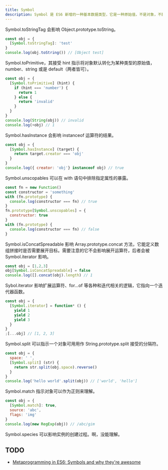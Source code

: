 ```yaml
---
title: Symbol
description: Symbol 是 ES6 新增的一种基本数据类型，它是一种原始值，不是对象，不能使用 new 操作符创建。Symbol 的值是唯一的，可以用作对象属性的键。
---
```


Symbol.toStringTag 会影响 Object.prototype.toString。

```js
const obj = {
  [Symbol.toStringTag]: 'test'
}
console.log(obj.toString()) // [Object test]
```

Symbol.toPrimitive，其接受 hint 指示将对象默认转化为某种类型的原始值，number、string 或是 default（两者皆可）。

```js
const obj = {
  [Symbol.toPrimitive] (hint) {
    if (hint === 'number') {
      return 1
    } else {
      return 'invalid'
    }
  }
}
console.log(String(obj)) // invalid
console.log(+obj) // 1
```

Symbol.hasInstance 会影响 instanceof 运算符的结果。

```js
const obj = {
  [Symbol.hasInstance] (target) {
    return target.creator === 'obj'
  }
}
console.log({ creator: 'obj'} instanceof obj) // true
```

Symbol.unscopables 可以在 with 语句中排除指定属性的暴露。

```js
const fn = new Function()
const constructor = 'something'
with (fn.prototype) {
  console.log(constructor === fn) // true
}
fn.prototype[Symbol.unscopables] = {
  constructor: true
}
with (fn.prototype) {
  console.log(constructor === fn) // false
}
```

Symbol.isConcatSpreadable 影响 Array.prototype.concat 方法，它能定义数组拼接时是否需要展开目标。需要注意的它不会影响展开运算符，后者会被 Symbol.iterator 影响。

```js
const obj = [1,2,3]
obj[Symbol.isConcatSpreadable] = false
console.log([].concat(obj).length) // 1
```

Sybol.iterator 影响扩展运算符、for...of 等各种和迭代相关的逻辑，它指向一个迭代器函数。

```js
const obj = {
  [Symbol.iterator] = function* () {
    yield 1
    yield 2
    yield 3
  }
}
;[...obj] // [1, 2, 3]
```

Symbol.split 可以指示一个对象可用用作 String.prototype.split 接受的分隔符。

```js
const obj = {
  space: ' ',
  [Symbol.split] (str) {
    return str.split(obj.space).reverse()
  }
}
console.log('hello world'.split(obj)) // ['world', 'hello']
```

Symbol.match 指示对象可以作为正则来理解。

```js
const obj = {
  [Symbol.match]: true,
  source: 'abc',
  flags: 'img'
}
console.log(new RegExp(obj)) // /abc/gim
```

Symbol.species 可以影响实例的创建过程。啊，没能理解。

## TODO

* [Metaprogramming in ES6: Symbols and why they're awesome](https://www.keithcirkel.co.uk/metaprogramming-in-es6-symbols/#symbolspecies)
